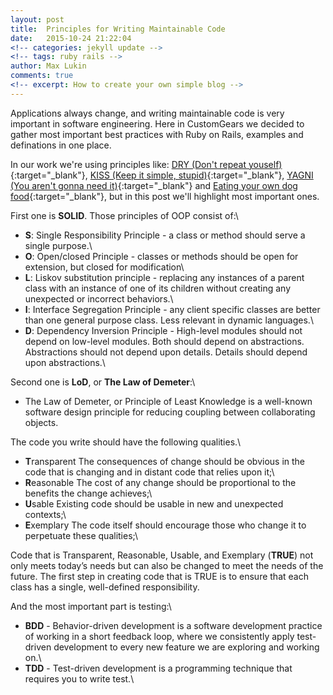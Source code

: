 ```yaml
---
layout: post
title:  Principles for Writing Maintainable Code
date:   2015-10-24 21:22:04
<!-- categories: jekyll update -->
<!-- tags: ruby rails -->
author: Max Lukin
comments: true
<!-- excerpt: How to create your own simple blog -->
---
```

Applications always change, and writing maintainable code is very important in software engineering. Here in CustomGears we decided to gather most important best practices with Ruby on Rails, examples and definations in one place.

In our work we're using principles like: [DRY (Don't repeat youself)][dry]{:target="_blank"}, [KISS (Keep it simple, stupid)][kiss]{:target="_blank"}, [YAGNI (You aren't gonna need it)][yagni]{:target="_blank"} and [Eating your own dog food][eyodf]{:target="_blank"}, but in this post we'll highlight most important ones.

First one is **SOLID**. Those principles of OOP consist of:\\
- **S**: Single Responsibility Principle - a class or method should serve a single purpose.\\
- **O**: Open/closed Principle - classes or methods should be open for extension, but closed for modification\\
- **L**: Liskov substitution principle - replacing any instances of a parent class with an instance of one of its children without creating any unexpected or incorrect behaviors.\\
- **I**: Interface Segregation Principle - any client specific classes are better than one general purpose class. Less relevant in dynamic languages.\\
- **D**: Dependency Inversion Principle - High-level modules should not depend on low-level modules. Both should depend on abstractions. Abstractions should not depend upon details. Details should depend upon abstractions.\\

Second one is **LoD**, or **The Law of Demeter**:\\
- The Law of Demeter, or Principle of Least Knowledge is a well-known software design principle for reducing coupling between collaborating objects.

The code you write should have the following qualities.\\
- **T**ransparent The consequences of change should be obvious in the code that is changing and in distant code that relies upon it;\\
- **R**easonable The cost of any change should be proportional to the benefits the change achieves;\\
- **U**sable Existing code should be usable in new and unexpected contexts;\\
- **E**xemplary The code itself should encourage those who change it to perpetuate these qualities;\\

Code that is Transparent, Reasonable, Usable, and Exemplary (**TRUE**) not only meets today’s needs but can also be changed to meet the needs of the future. The first step in creating code that is TRUE is to ensure that each class has a single, well-defined responsibility.

And the most important part is testing:\\
- **BDD** - Behavior-driven development is a software development practice of working in a short feedback loop, where we consistently apply test-driven development to every new feature we are exploring and working on.\\
- **TDD** - Test-driven development is a programming technique that requires you to write test.\\

[dry]: https://en.wikipedia.org/wiki/Don%27t_repeat_yourself
[kiss]: https://en.wikipedia.org/wiki/KISS_principle
[yagni]: https://en.wikipedia.org/wiki/You_aren%27t_gonna_need_it
[eyodf]: https://en.wikipedia.org/wiki/Eating_your_own_dog_food
